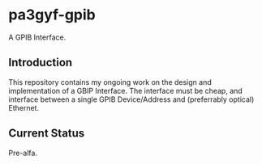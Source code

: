 # pa3gyf-gpib
A GPIB Interface.

## Introduction
This repository contains my ongoing work on the design and implementation of a GBIP Interface.
The interface must be cheap, and interface between a single GPIB Device/Address and (preferrably optical) Ethernet.

## Current Status
Pre-alfa.
